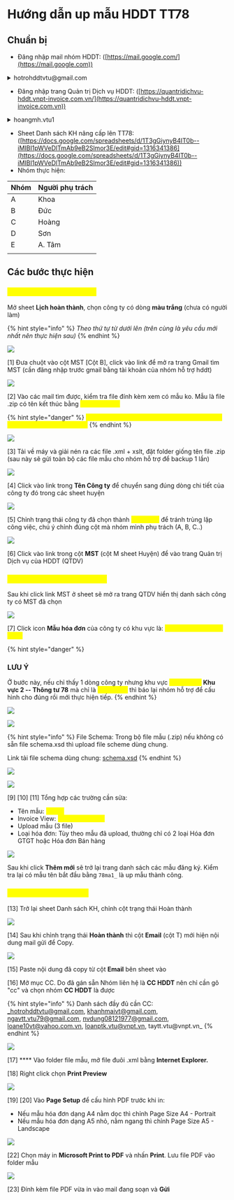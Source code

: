 # Hướng dẫn up mẫu HDDT TT78

## Chuẩn bị

* Đăng nhập mail nhóm HDDT: ([https://mail.google.com/](https://mail.google.com))

<details>

<summary>hotrohddtvtu@gmail.com</summary>

Hddt123456aA@

</details>

* Đăng nhập trang Quản trị Dịch vụ HDDT: ([https://quantridichvu-hddt.vnpt-invoice.com.vn/](https://quantridichvu-hddt.vnpt-invoice.com.vn))

<details>

<summary>hoangmh.vtu1</summary>

hoangmh.vtu1@esVLHW

</details>

* Sheet Danh sách KH nâng cấp lên TT78: ([https://docs.google.com/spreadsheets/d/1T3gGiynyB4IT0b--iMIBI1pWVeDlTmAb9eB2Slmor3E/edit#gid=1316341386](https://docs.google.com/spreadsheets/d/1T3gGiynyB4IT0b--iMIBI1pWVeDlTmAb9eB2Slmor3E/edit#gid=1316341386))
* Nhóm thực hiện:

| Nhóm | Người phụ trách |
| ---- | --------------- |
| A    | Khoa            |
| B    | Đức             |
| C    | Hoàng           |
| D    | Sơn             |
| E    | A. Tâm          |
|      |                 |

## Các bước thực hiện

### <mark style="color:yellow;">I. Tải mẫu Hóa đơn từ mail</mark>

Mở sheet **Lịch hoàn thành**, chọn công ty có dòng **màu trắng** (chưa có người làm)

{% hint style="info" %}
_Theo thứ tự từ dưới lên (trên cùng là yêu cầu mới nhất nên thực hiện sau)_
{% endhint %}

![](<.gitbook/assets/image (1).png>)

\[1] Đưa chuột vào cột MST \[Cột B], click vào link để mở ra trang Gmail tìm MST (cần đăng nhập trước gmail bằng tài khoản của nhóm hỗ trợ hddt)

![](<.gitbook/assets/image (11).png>)

\[2] Vào các mail tìm được, kiểm tra file đính kèm xem có mẫu ko. Mẫu là file .zip có tên kết thúc bằng <mark style="color:yellow;">**\<MST>\_TT78**</mark>

{% hint style="danger" %}
<mark style="color:yellow;">Nếu không tìm thấy file mẫu thì bỏ qua, chuyển qua thực hiện công ty khác.</mark>
{% endhint %}

![](<.gitbook/assets/image (36).png>)

\[3] Tải về máy và giải nén ra các file .xml + xslt, đặt folder giống tên file .zip (sau này sẽ gửi toàn bộ các file mẫu cho nhóm hỗ trợ để backup 1 lần)



![](<.gitbook/assets/image (37).png>)

\[4] Click vào link trong **Tên Công ty** để chuyển sang đúng dòng chi tiết của công ty đó trong các sheet huyện

![](<.gitbook/assets/image (7).png>)

\[5] Chỉnh trạng thái công ty đã chọn thành <mark style="color:yellow;">**Đang làm**</mark> để tránh trùng lặp công việc, chú ý chỉnh đúng cột mà nhóm mình phụ trách (A, B, C..)

![](<.gitbook/assets/image (18).png>)

\[6] Click vào link trong cột **MST** (cột M sheet Huyện) để vào trang Quản trị Dịch vụ của HDDT (QTDV)

### <mark style="color:yellow;">II. Upload Hóa đơn vào QTDV</mark>

Sau khi click link MST ở sheet sẽ mở ra trang QTDV hiển thị danh sách công ty có MST đã chọn

![](<.gitbook/assets/image (49).png>)

\[7] Click icon **Mẫu hóa đơn** của công ty có khu vực là: <mark style="color:yellow;">**Khu vực 2 -- Thông tư 78**</mark>

{% hint style="danger" %}
### **LƯU Ý**

Ở bước này, nếu chỉ thấy 1 dòng công ty nhưng khu vực <mark style="color:yellow;">không phải</mark> **Khu vực 2 -- Thông tư 78** mà chỉ là <mark style="color:yellow;">**Khu vực 2**</mark> thì báo lại nhóm hỗ trợ để cấu hình cho đúng rồi mới thực hiện tiếp.
{% endhint %}

![](<.gitbook/assets/image (2).png>)

![](<.gitbook/assets/image (9).png>)

{% hint style="info" %}
File Schema: Trong bộ file mẫu (.zip) nếu không có sẵn file schema.xsd thì upload file scheme dùng chung.&#x20;

Link tải file schema dùng chung: [schema.xsd](https://drive.google.com/file/d/1cn-nj9kJepn0MLeurls7xN2CH9bLlVLA/view?usp=sharing)
{% endhint %}

![](<.gitbook/assets/image (12).png>)

![](<.gitbook/assets/image (25).png>)

\[9] \[10] \[11] Tổng hợp các trường cần sửa:

* Tên mẫu: <mark style="color:yellow;">78ma1</mark>
* Invoice View: <mark style="color:yellow;">HAIINVVATTT78</mark>
* Upload mẫu (3 file)
* Loại hóa đơn: Tùy theo mẫu đã upload, thường chỉ có 2 loại Hóa đơn GTGT hoặc Hóa đơn Bán hàng

![](<.gitbook/assets/image (28).png>)

Sau khi click **Thêm mới** sẽ trở lại trang danh sách các mẫu đăng ký. Kiểm tra lại có mẫu tên bắt đầu bằng `78ma1_` là up mẫu thành công.

### <mark style="color:yellow;">III. Gửi mail báo cho AM</mark>

\[13] Trở lại sheet Danh sách KH, chỉnh cột trạng thái Hoàn thành

![](<.gitbook/assets/image (16).png>)

\[14] Sau khi chỉnh trạng thái **Hoàn thành** thì cột **Email** (cột T) mới hiện nội dung mail gửi để Copy.

![](<.gitbook/assets/image (15).png>)

\[15] Paste nội dung đã copy từ cột **Email** bên sheet vào

\[16] Mở mục CC. Do đã gán sẵn Nhóm liên hệ là **CC HDDT** nên chỉ cần gõ "cc" và chọn nhóm **CC HDDT** là được

{% hint style="info" %}
Danh sách đầy đủ cần CC: _hotrohddtvtu@gmail.com, khanhmaivt@gmail.com, ngavtt.vtu79@gmail.com, nvdung08121977@gmail.com, loane10vt@yahoo.com.vn, loanptk.vtu@vnpt.vn, taytt.vtu@vnpt.vn_
{% endhint %}

![](<.gitbook/assets/image (27).png>)

\[17] **** Vào folder file mẫu, mở file đuôi .xml bằng **Internet Explorer.**

\[18] Right click chọn **Print Preview**

![](.gitbook/assets/image.png)

\[19] \[20] Vào **Page Setup** để cấu hình PDF trước khi in:

* Nếu mẫu hóa đơn dạng A4 nằm dọc thì chỉnh Page Size A4 - Portrait
* Nếu mẫu hóa đơn dạng A5 nhỏ, nằm ngang thì chỉnh Page Size A5 - Landscape

![](<.gitbook/assets/image (24).png>)

\[22] Chọn máy in **Microsoft Print to PDF** và nhấn **Print**. Lưu file PDF vào folder mẫu

![](<.gitbook/assets/image (31).png>)

\[23] Đính kèm file PDF vừa in vào mail đang soạn và **Gửi**
